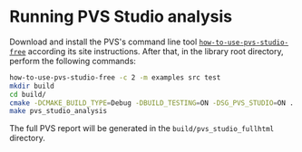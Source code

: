 # Running PVS Studio analysis

Download and install the PVS's command line tool
[`how-to-use-pvs-studio-free`](https://github.com/viva64/how-to-use-pvs-studio-free)
according its site instructions. After that, in the library root directory,
perform the following commands:

```bash
how-to-use-pvs-studio-free -c 2 -m examples src test
mkdir build
cd build/
cmake -DCMAKE_BUILD_TYPE=Debug -DBUILD_TESTING=ON -DSG_PVS_STUDIO=ON ..
make pvs_studio_analysis
```

The full PVS report will be generated in the `build/pvs_studio_fullhtml` directory.
